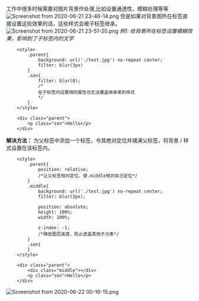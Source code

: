 工作中很多时候需要对图片背景作处理,比如设置通透性，模糊处理等等![Screenshot from 2020-06-21 23-46-14.png](/img/bVbIC2t)
但是如果对背景图所在标签直接设置这些效果的话，这些样式会被子标签继承。![Screenshot from 2020-06-21 23-51-20.png](/img/bVbIC2X)
*例1: 给背景所在标签设置模糊效果，影响到了子标签内的文字*
```
    <style>
		.parent{
            background: url('./test.jpg') no-repeat center;
			filter: blur(3px)
		}
		.son{
			filter: blur(0);
            /*
            在子标签内设置相同属性也无法覆盖继承来的样式
            */
		}
	</style>

	<div class="parent">
		<p class="son">Hello</p>
	</div>
```
**解决方法：**
为父标签中添加一个标签，令其绝对定位并铺满父标签，将背景 / 样式设置在该标签内。
```
    <style>
		.parent{
			position: relative;
            /*让父标签相对定位，使.middle相对自己定位*/
		}
		.middle{
			background: url('./test.jpg') no-repeat center;
			filter: blur(3px);

			position: absolute;
			height: 100%;
			width: 100%;
			
			z-index: -1;
            /*降低图层高度，防止遮盖其他子元素*/
		}
		.son{
		}
	</style>
    
	<div class="parent">
		<div class="middle"></div>
		<p class="son">Hello</p>
	</div>
```
![Screenshot from 2020-06-22 00-16-15.png](/img/bVbIC5o)
